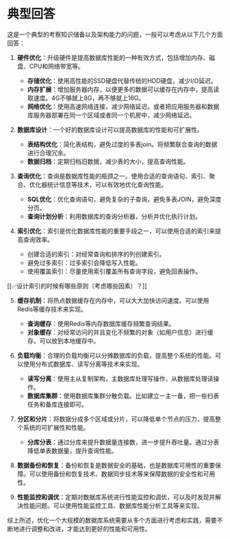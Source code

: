 # 典型回答
这是一个典型的考察知识储备以及架构能力的问题，一般可以考虑从以下几个方面回答：



1. **硬件优化**：升级硬件是提高数据库性能的一种有效方式，包括增加内存、磁盘、CPU和网络带宽等。
    - **存储优化**：使用高性能的SSD硬盘代替传统的HDD硬盘，减少I/O延迟。
    - **内存扩展**：增加服务器内存，以便更多的数据可以缓存在内存中，提高读取速度。4G不够就上8G，再不够就上16G。
    - **网络优化**：使用高速网络连接，减少网络延迟。或者把应用服务器和数据库服务器部署在同一个区域或者同一个机房中，减少网络延迟。



2. **数据库设计**：一个好的数据库设计可以提高数据库的性能和可扩展性。
    - **表结构优化**：简化表结构，避免过度的多表join。将频繁联合查询的数据进行合理冗余。
    - **数据归档**：定期归档旧数据，减少表的大小，提高查询性能。



3. **查询优化**：查询是数据库性能的瓶颈之一。使用合适的查询语句、索引、聚合、优化器统计信息等技术，可以有效地优化查询性能。
    - **SQL优化**：优化查询语句，避免复杂的子查询，避免多表JOIN，避免深度分页。
    - **查询计划分析**：利用数据库的查询分析器，分析并优化执行计划。



4. **索引优化**：索引是优化数据库性能的重要手段之一，可以使用合适的索引来提高查询效率。
    - 创建合适的索引：对经常查询和排序的列创建索引。
    - 避免过多索引：过多索引会降低写入性能。
    - 使用覆盖索引：尽量使用索引覆盖所有查询字段，避免回表操作。



[[✅设计索引的时候有哪些原则（考虑哪些因素）？]]



5. **缓存机制**：将热点数据缓存在内存中，可以大大加快访问速度。可以使用Redis等缓存技术来实现。
    - **查询缓存**：使用Redis等内存数据库缓存频繁查询结果。
    - **对象缓存**：对经常访问的并且变化不频繁的对象（如用户信息）进行缓存。可以放到本地缓存中。



6. **负载均衡**：合理的负载均衡可以分摊数据库的负载，提高整个系统的性能。可以使用分布式数据库、读写分离等技术来实现。
    - **读写分离**：使用主从复制架构，主数据库处理写操作，从数据库处理读操作。
    - **数据库集群**：使用数据库集群分散负载。比如建立一主一备，把一些扫表任务和备库连接即可。



7. **分区和分片**：将数据分成多个区域或分片，可以降低单个节点的压力，提高整个系统的可扩展性和性能。
    - **分库分表**：通过分库来提升数据量连接数，进一步提升吞吐量。通过分表降低单表数据量，提升查询性能。



8. **数据备份和恢复**：备份和恢复是数据安全的基础，也是数据库可用性的重要保障。可以使用备份和恢复技术、数据同步技术等来保障数据的安全性和可用性。



9. **性能监控和调优**：定期对数据库系统进行性能监控和调优，可以及时发现并解决性能问题。可以使用性能监控工具、数据库性能分析工具等来实现。



综上所述，优化一个大规模的数据库系统需要从多个方面进行考虑和实践，需要不断地进行调整和改进，才能达到更好的性能和可用性。

